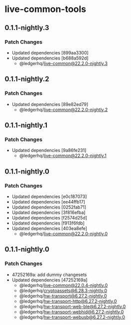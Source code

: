 # live-common-tools

## 0.1.1-nightly.3

### Patch Changes

- Updated dependencies [899aa3300]
- Updated dependencies [b688a592d]
  - @ledgerhq/live-common@22.2.0-nightly.3

## 0.1.1-nightly.2

### Patch Changes

- Updated dependencies [89e82ed79]
  - @ledgerhq/live-common@22.2.0-nightly.2

## 0.1.1-nightly.1

### Patch Changes

- Updated dependencies [9a86fe231]
  - @ledgerhq/live-common@22.2.0-nightly.1

## 0.1.1-nightly.0

### Patch Changes

- Updated dependencies [e0c187073]
- Updated dependencies [ee44ffb17]
- Updated dependencies [0252fab71]
- Updated dependencies [3f816efba]
- Updated dependencies [f2574d25d]
- Updated dependencies [f913f6fdb]
- Updated dependencies [403ea8efe]
  - @ledgerhq/live-common@22.2.0-nightly.0

## 0.1.1-nightly.0

### Patch Changes

- 47252169a: add dummy changesets
- Updated dependencies [47252169a]
  - @ledgerhq/live-common@22.0.4-nightly.0
  - @ledgerhq/cryptoassets@6.28.3-nightly.0
  - @ledgerhq/hw-transport@6.27.2-nightly.0
  - @ledgerhq/hw-transport-http@6.27.2-nightly.0
  - @ledgerhq/hw-transport-web-ble@6.27.2-nightly.0
  - @ledgerhq/hw-transport-webhid@6.27.2-nightly.0
  - @ledgerhq/hw-transport-webusb@6.27.2-nightly.0
